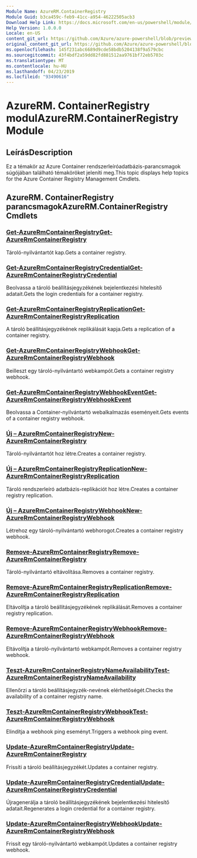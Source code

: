 ```yaml
---
Module Name: AzureRM.ContainerRegistry
Module Guid: b3ca459c-feb9-41cc-a954-46222505acb3
Download Help Link: https://docs.microsoft.com/en-us/powershell/module/azurerm.containerregistry
Help Version: 1.0.0.0
Locale: en-US
content_git_url: https://github.com/Azure/azure-powershell/blob/preview/src/ResourceManager/ContainerRegistry/Commands.ContainerRegistry/help/AzureRM.ContainerRegistry.md
original_content_git_url: https://github.com/Azure/azure-powershell/blob/preview/src/ResourceManager/ContainerRegistry/Commands.ContainerRegistry/help/AzureRM.ContainerRegistry.md
ms.openlocfilehash: 145f231abc6689d9cde58bdb5204138f9a579cbc
ms.sourcegitcommit: 43f4bdf2a59dd82fd881512aa9761bf72eb5703c
ms.translationtype: MT
ms.contentlocale: hu-HU
ms.lasthandoff: 04/23/2019
ms.locfileid: "93490616"
---
```

# <span data-ttu-id="da19f-101">AzureRM. ContainerRegistry modul</span><span class="sxs-lookup"><span data-stu-id="da19f-101">AzureRM.ContainerRegistry Module</span></span>
## <span data-ttu-id="da19f-102">Leírás</span><span class="sxs-lookup"><span data-stu-id="da19f-102">Description</span></span>
<span data-ttu-id="da19f-103">Ez a témakör az Azure Container rendszerleíróadatbázis-parancsmagok súgójában található témaköröket jeleníti meg.</span><span class="sxs-lookup"><span data-stu-id="da19f-103">This topic displays help topics for the Azure Container Registry Management Cmdlets.</span></span>

## <span data-ttu-id="da19f-104">AzureRM. ContainerRegistry parancsmagok</span><span class="sxs-lookup"><span data-stu-id="da19f-104">AzureRM.ContainerRegistry Cmdlets</span></span>
### [<span data-ttu-id="da19f-105">Get-AzureRmContainerRegistry</span><span class="sxs-lookup"><span data-stu-id="da19f-105">Get-AzureRmContainerRegistry</span></span>](Get-AzureRmContainerRegistry.md)
<span data-ttu-id="da19f-106">Tároló-nyilvántartót kap.</span><span class="sxs-lookup"><span data-stu-id="da19f-106">Gets a container registry.</span></span>

### [<span data-ttu-id="da19f-107">Get-AzureRmContainerRegistryCredential</span><span class="sxs-lookup"><span data-stu-id="da19f-107">Get-AzureRmContainerRegistryCredential</span></span>](Get-AzureRmContainerRegistryCredential.md)
<span data-ttu-id="da19f-108">Beolvassa a tároló beállításjegyzékének bejelentkezési hitelesítő adatait.</span><span class="sxs-lookup"><span data-stu-id="da19f-108">Gets the login credentials for a container registry.</span></span>

### [<span data-ttu-id="da19f-109">Get-AzureRmContainerRegistryReplication</span><span class="sxs-lookup"><span data-stu-id="da19f-109">Get-AzureRmContainerRegistryReplication</span></span>](Get-AzureRmContainerRegistryReplication.md)
<span data-ttu-id="da19f-110">A tároló beállításjegyzékének replikálását kapja.</span><span class="sxs-lookup"><span data-stu-id="da19f-110">Gets a replication of a container registry.</span></span>

### [<span data-ttu-id="da19f-111">Get-AzureRmContainerRegistryWebhook</span><span class="sxs-lookup"><span data-stu-id="da19f-111">Get-AzureRmContainerRegistryWebhook</span></span>](Get-AzureRmContainerRegistryWebhook.md)
<span data-ttu-id="da19f-112">Beilleszt egy tároló-nyilvántartó webkampót.</span><span class="sxs-lookup"><span data-stu-id="da19f-112">Gets a container registry webhook.</span></span>

### [<span data-ttu-id="da19f-113">Get-AzureRmContainerRegistryWebhookEvent</span><span class="sxs-lookup"><span data-stu-id="da19f-113">Get-AzureRmContainerRegistryWebhookEvent</span></span>](Get-AzureRmContainerRegistryWebhookEvent.md)
<span data-ttu-id="da19f-114">Beolvassa a Container-nyilvántartó webalkalmazás eseményeit.</span><span class="sxs-lookup"><span data-stu-id="da19f-114">Gets events of a container registry webhook.</span></span>

### [<span data-ttu-id="da19f-115">Új – AzureRmContainerRegistry</span><span class="sxs-lookup"><span data-stu-id="da19f-115">New-AzureRmContainerRegistry</span></span>](New-AzureRmContainerRegistry.md)
<span data-ttu-id="da19f-116">Tároló-nyilvántartót hoz létre.</span><span class="sxs-lookup"><span data-stu-id="da19f-116">Creates a container registry.</span></span>

### [<span data-ttu-id="da19f-117">Új – AzureRmContainerRegistryReplication</span><span class="sxs-lookup"><span data-stu-id="da19f-117">New-AzureRmContainerRegistryReplication</span></span>](New-AzureRmContainerRegistryReplication.md)
<span data-ttu-id="da19f-118">Tároló rendszerleíró adatbázis-replikációt hoz létre.</span><span class="sxs-lookup"><span data-stu-id="da19f-118">Creates a container registry replication.</span></span>

### [<span data-ttu-id="da19f-119">Új – AzureRmContainerRegistryWebhook</span><span class="sxs-lookup"><span data-stu-id="da19f-119">New-AzureRmContainerRegistryWebhook</span></span>](New-AzureRmContainerRegistryWebhook.md)
<span data-ttu-id="da19f-120">Létrehoz egy tároló-nyilvántartó webhorogot.</span><span class="sxs-lookup"><span data-stu-id="da19f-120">Creates a container registry webhook.</span></span>

### [<span data-ttu-id="da19f-121">Remove-AzureRmContainerRegistry</span><span class="sxs-lookup"><span data-stu-id="da19f-121">Remove-AzureRmContainerRegistry</span></span>](Remove-AzureRmContainerRegistry.md)
<span data-ttu-id="da19f-122">Tároló-nyilvántartó eltávolítása.</span><span class="sxs-lookup"><span data-stu-id="da19f-122">Removes a container registry.</span></span>

### [<span data-ttu-id="da19f-123">Remove-AzureRmContainerRegistryReplication</span><span class="sxs-lookup"><span data-stu-id="da19f-123">Remove-AzureRmContainerRegistryReplication</span></span>](Remove-AzureRmContainerRegistryReplication.md)
<span data-ttu-id="da19f-124">Eltávolítja a tároló beállításjegyzékének replikálását.</span><span class="sxs-lookup"><span data-stu-id="da19f-124">Removes a container registry replication.</span></span>

### [<span data-ttu-id="da19f-125">Remove-AzureRmContainerRegistryWebhook</span><span class="sxs-lookup"><span data-stu-id="da19f-125">Remove-AzureRmContainerRegistryWebhook</span></span>](Remove-AzureRmContainerRegistryWebhook.md)
<span data-ttu-id="da19f-126">Eltávolítja a tároló-nyilvántartó webkampót.</span><span class="sxs-lookup"><span data-stu-id="da19f-126">Removes a container registry webhook.</span></span>

### [<span data-ttu-id="da19f-127">Teszt-AzureRmContainerRegistryNameAvailability</span><span class="sxs-lookup"><span data-stu-id="da19f-127">Test-AzureRmContainerRegistryNameAvailability</span></span>](Test-AzureRmContainerRegistryNameAvailability.md)
<span data-ttu-id="da19f-128">Ellenőrzi a tároló beállításjegyzék-nevének elérhetőségét.</span><span class="sxs-lookup"><span data-stu-id="da19f-128">Checks the availability of a container registry name.</span></span>

### [<span data-ttu-id="da19f-129">Teszt-AzureRmContainerRegistryWebhook</span><span class="sxs-lookup"><span data-stu-id="da19f-129">Test-AzureRmContainerRegistryWebhook</span></span>](Test-AzureRmContainerRegistryWebhook.md)
<span data-ttu-id="da19f-130">Elindítja a webhook ping eseményt.</span><span class="sxs-lookup"><span data-stu-id="da19f-130">Triggers a webhook ping event.</span></span>

### [<span data-ttu-id="da19f-131">Update-AzureRmContainerRegistry</span><span class="sxs-lookup"><span data-stu-id="da19f-131">Update-AzureRmContainerRegistry</span></span>](Update-AzureRmContainerRegistry.md)
<span data-ttu-id="da19f-132">Frissíti a tároló beállításjegyzékét.</span><span class="sxs-lookup"><span data-stu-id="da19f-132">Updates a container registry.</span></span>

### [<span data-ttu-id="da19f-133">Update-AzureRmContainerRegistryCredential</span><span class="sxs-lookup"><span data-stu-id="da19f-133">Update-AzureRmContainerRegistryCredential</span></span>](Update-AzureRmContainerRegistryCredential.md)
<span data-ttu-id="da19f-134">Újragenerálja a tároló beállításjegyzékének bejelentkezési hitelesítő adatait.</span><span class="sxs-lookup"><span data-stu-id="da19f-134">Regenerates a login credential for a container registry.</span></span>

### [<span data-ttu-id="da19f-135">Update-AzureRmContainerRegistryWebhook</span><span class="sxs-lookup"><span data-stu-id="da19f-135">Update-AzureRmContainerRegistryWebhook</span></span>](Update-AzureRmContainerRegistryWebhook.md)
<span data-ttu-id="da19f-136">Frissít egy tároló-nyilvántartó webkampót.</span><span class="sxs-lookup"><span data-stu-id="da19f-136">Updates a container registry webhook.</span></span>

